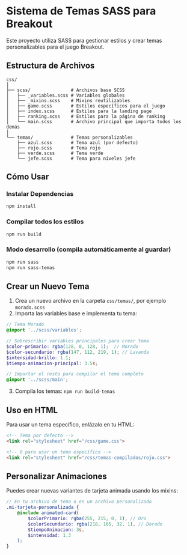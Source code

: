 # Sistema de Temas SASS para Breakout

Este proyecto utiliza SASS para gestionar estilos y crear temas personalizables para el juego Breakout. 

## Estructura de Archivos

```
css/
│
├── scss/               # Archivos base SCSS
│   ├── _variables.scss # Variables globales 
│   ├── _mixins.scss    # Mixins reutilizables
│   ├── game.scss       # Estilos específicos para el juego
│   ├── index.scss      # Estilos para la landing page
│   ├── ranking.scss    # Estilos para la página de ranking
│   └── main.scss       # Archivo principal que importa todos los demás
│
└── temas/              # Temas personalizables
    ├── azul.scss       # Tema azul (por defecto)
    ├── rojo.scss       # Tema rojo
    ├── verde.scss      # Tema verde
    └── jefe.scss       # Tema para niveles jefe
```

## Cómo Usar

### Instalar Dependencias

```bash
npm install
```

### Compilar todos los estilos

```bash
npm run build
```

### Modo desarrollo (compila automáticamente al guardar)

```bash
npm run sass
npm run sass-temas
```

## Crear un Nuevo Tema

1. Crea un nuevo archivo en la carpeta `css/temas/`, por ejemplo `morado.scss`
2. Importa las variables base e implementa tu tema:

```scss
// Tema Morado
@import '../scss/variables';

// Sobrescribir variables principales para crear tema
$color-primario: rgba(128, 0, 128, 1);  // Morado
$color-secundario: rgba(147, 112, 219, 1); // Lavanda
$intensidad-brillo: 1.1;
$tiempo-animacion-principal: 3.5s;

// Importar el resto para compilar el tema completo
@import '../scss/main';
```

3. Compila los temas: `npm run build-temas`

## Uso en HTML

Para usar un tema específico, enlázalo en tu HTML:

```html
<!-- Tema por defecto -->
<link rel="stylesheet" href="/css/game.css">

<!-- O para usar un tema específico -->
<link rel="stylesheet" href="/css/temas-compilados/rojo.css">
```

## Personalizar Animaciones

Puedes crear nuevas variantes de tarjeta animada usando los mixins:

```scss
// En tu archivo de tema o en un archivo personalizado
.mi-tarjeta-personalizada {
    @include animated-card(
        $colorPrimario: rgba(255, 215, 0, 1), // Oro
        $colorSecundario: rgba(218, 165, 32, 1), // Dorado
        $tiempoAnimacion: 3s,
        $intensidad: 1.3
    );
}
``` 